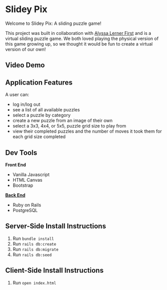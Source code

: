 # Slidey Pix

Welcome to Slidey Pix: A sliding puzzle game!

This project was built in collaboration with [Alyssa Lerner First](https://github.com/alerner1) and is a virtual sliding puzzle game. We both loved playing the physical version of this game growing up, so we thought it would be fun to create a virtual version of our own!

## Video Demo

## Application Features

A user can: 

* log in/log out
* see a list of all available puzzles
* select a puzzle by category
* create a new puzzle from an image of their own
* select a 3x3, 4x4, or 5x5, puzzle grid size to play from
* view their completed puzzles and the number of moves it took them for each grid size completed

## Dev Tools

**Front End**
* Vanilla Javascript
* HTML Canvas
* Bootstrap

[**Back End**](https://github.com/rachaelghorbani/slidey-pix-backend)
* Ruby on Rails
* PostgreSQL

## Server-Side Install Instructions
1. Run `bundle install`
2. Run `rails db:create`
3. Run `rails db:migrate`
4. Run `rails db:seed`

## Client-Side Install Instructions
1. Run `open index.html`


